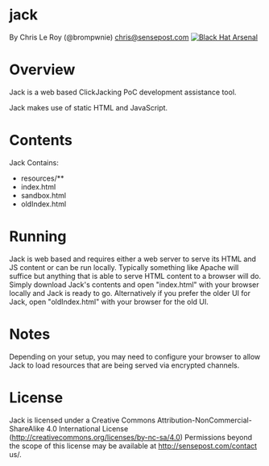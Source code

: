 jack
====

By Chris Le Roy (@brompwnie) chris@sensepost.com
<a href="https://www.blackhat.com/eu-15/arsenal.html/"><img alt="Black Hat Arsenal" src="https://www.toolswatch.org/badges/arsenal/2015.svg" /></a>

Overview
=====
Jack is a web based ClickJacking PoC development assistance tool.

Jack makes use of static HTML and JavaScript. 

Contents
====
Jack Contains:
* resources/**
* index.html
* sandbox.html
* oldIndex.html

Running
====
Jack is web based and requires either a web server to serve its HTML and JS content or can be run locally. Typically something like Apache will suffice but anything that is able to serve HTML content to a browser will do. Simply download Jack's contents and open "index.html" with your browser locally and Jack is ready to go. Alternatively if you prefer the older UI for Jack, open "oldIndex.html" with your browser for the old UI.

Notes
====
Depending on your setup, you may need to configure your browser to allow Jack to load resources that are being served via encrypted channels.


License
===
Jack is licensed under a Creative Commons Attribution-NonCommercial-ShareAlike 4.0 International License (http://creativecommons.org/licenses/by-nc-sa/4.0) Permissions beyond the scope of this license may be available at http://sensepost.com/contact us/.
